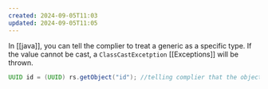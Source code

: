 ```yaml
---
created: 2024-09-05T11:03
updated: 2024-09-05T11:05
---
```

In [[java]], you can tell the complier to treat a generic as a specific type. If the value cannot be cast, a `ClassCastExcetption` [[Exceptions]] will be thrown. 
```java 
UUID id = (UUID) rs.getObject("id"); //telling complier that the object will be UUID 
```